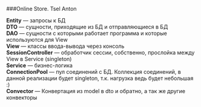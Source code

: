 ###Online Store. Tsel Anton

**Entity** — запросы к БД  
**DTO** — сущности, приходящие из БД и отправляющиеся в БД  
**DAO** — сущности с которыми работает программа и которые используются для View   
**View** — классы ввода-вывода через консоль  
**SessionController** — обработчик сессии, собственно, прослойка между View в Service (singleton)    
**Service** — бизнес-логика  
**ConnectionPool** — пул соединений с БД. Коллекция соединений, в данной реализации будет singleton, т.к. нагрузка ведь будет небольшая :)  
**Convector** — Конвертация из model в dto и обратно, а так же другие конвекторы